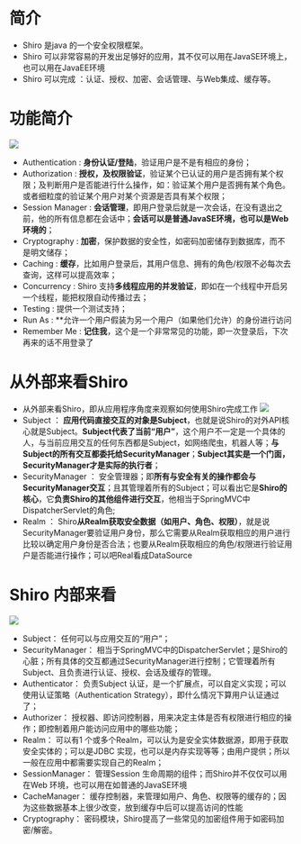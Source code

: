 # 简介
* Shiro 是java 的一个安全权限框架。
* Shiro 可以非常容易的开发出足够好的应用，其不仅可以用在JavaSE环境上，也可以用在JavaEE环境
* Shiro 可以完成 ：认证、授权、加密、会话管理、与Web集成、缓存等。
# 功能简介
![](https://upload-images.jianshu.io/upload_images/13055171-ee43dfb3288a1660.png?imageMogr2/auto-orient/strip%7CimageView2/2/w/1240)
* Authentication : 
**身份认证/登陆**，验证用户是不是有相应的身份；
* Authorization :
**授权，及权限验证**，验证某个已认证的用户是否拥有某个权限；及判断用户是否能进行什么操作，如：验证某个用户是否拥有某个角色。或者细粒度的验证某个用户对某个资源是否具有某个权限；
* Session Manager : 
**会话管理**，即用户登录后就是一次会话，在没有退出之前，他的所有信息都在会话中；**会话可以是普通JavaSE环境，也可以是Web环境的**；
* Cryptography : 
**加密**，保护数据的安全性，如密码加密储存到数据库，而不是明文储存；
* Caching : 
**缓存**，比如用户登录后，其用户信息、拥有的角色/权限不必每次去查询，这样可以提高效率；
* Concurrency : 
Shiro 支持**多线程应用的并发验证**，即如在一个线程中开启另一个线程，能把权限自动传播过去；
* Testing : 
提供一个测试支持；
* Run As : 
**允许一个用户假装为另一个用户（如果他们允许）的身份进行访问
* Remember Me : 
**记住我**，这个是一个非常常见的功能，即一次登录后，下次再来的话不用登录了
# 从外部来看Shiro
* 从外部来看Shiro，即从应用程序角度来观察如何使用Shiro完成工作
![](https://upload-images.jianshu.io/upload_images/13055171-1c545fac947c823a.png?imageMogr2/auto-orient/strip%7CimageView2/2/w/1240)
* Subject ：
**应用代码直接交互的对象是Subject**，也就是说Shiro的对外API核心就是Subject。**Subject代表了当前“用户”**，这个用户不一定是一个具体的人，与当前应用交互的任何东西都是Subject，如网络爬虫，机器人等；**与Subject的所有交互都委托给SecurityManager**；**Subject其实是一个门面，SecurityManager才是实际的执行者**； 
* SecurityManager ：
安全管理器；即**所有与安全有关的操作都会与SecurityManager交互**；且其管理着所有的Subject；可以看出它是**Shiro的核心**，它**负责Shiro的其他组件进行交互**，他相当于SpringMVC中DispatcherServlet的角色;
* Realm ： 
Shiro**从Realm获取安全数据（如用户、角色、权限）**，就是说SecurityManager要验证用户身份，那么它需要从Realm获取相应的用户进行比较以确定用户身份是否合法；也要从Realm获取相应的角色/权限进行验证用户是否能进行操作；可以吧Real看成DataSource
# Shiro 内部来看
![](https://upload-images.jianshu.io/upload_images/13055171-8423e4a02a9660f2.jpg?imageMogr2/auto-orient/strip%7CimageView2/2/w/1240)

* Subject：
任何可以与应用交互的“用户”；
* SecurityManager：
相当于SpringMVC中的DispatcherServlet；是Shiro的心脏；所有具体的交互都通过SecurityManager进行控制；它管理着所有Subject、且负责进行认证、授权、会话及缓存的管理。
* Authenticator：
负责Subject 认证，是一个扩展点，可以自定义实现；可以使用认证策略（Authentication Strategy），即什么情况下算用户认证通过了；
* Authorizer：
授权器、即访问控制器，用来决定主体是否有权限进行相应的操作；即控制着用户能访问应用中的哪些功能；
* Realm：
可以有1 个或多个Realm，可以认为是安全实体数据源，即用于获取安全实体的；可以是JDBC 实现，也可以是内存实现等等；由用户提供；所以一般在应用中都需要实现自己的Realm；
* SessionManager：
管理Session 生命周期的组件；而Shiro并不仅仅可以用在Web 环境，也可以用在如普通的JavaSE环境
* CacheManager：
缓存控制器，来管理如用户、角色、权限等的缓存的；因为这些数据基本上很少改变，放到缓存中后可以提高访问的性能
* Cryptography：
密码模块，Shiro提高了一些常见的加密组件用于如密码加密/解密。














